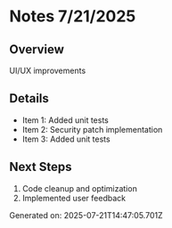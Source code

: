 # Notes 7/21/2025

## Overview
UI/UX improvements

## Details
- Item 1: Added unit tests
- Item 2: Security patch implementation
- Item 3: Added unit tests

## Next Steps
1. Code cleanup and optimization
2. Implemented user feedback

Generated on: 2025-07-21T14:47:05.701Z
